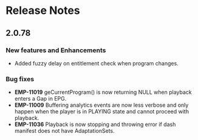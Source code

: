 # Release Notes

## 2.0.78

### New features and Enhancements
- Added fuzzy delay on entitlement check when program changes.

### Bug fixes
- **EMP-11019** geCurrentProgram() is now returning NULL when playback enters a Gap in EPG.
- **EMP-11009** Buffering analytics events are now less verbose and only happen when the player is in PLAYING state and cannot proceed with playback.
- **EMP-11036** Playback is now stopping and throwing error if dash manifest does not have AdaptationSets. 